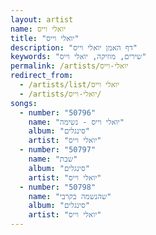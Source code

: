 ```yaml
---
layout: artist
name: יואלי וייס
title: "יואלי וייס"
description: "דף האמן יואלי וייס"
keywords: "שירים, מוזיקה, יואלי וייס"
permalink: /artists/יואלי-וייס
redirect_from:
  - /artists/list/יואלי וייס
  - /artists/יואלי-וייס/
songs:
  - number: "50796"
    name: "יואלי וייס - נשימה"
    album: "סינגלים"
    artist: "יואלי וייס"
  - number: "50797"
    name: "שבת"
    album: "סינגלים"
    artist: "יואלי וייס"
  - number: "50798"
    name: "שהנשמה בקרבי"
    album: "סינגלים"
    artist: "יואלי וייס"
---
```


